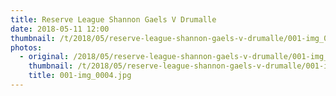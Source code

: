 ```yaml
---
title: Reserve League Shannon Gaels V Drumalle
date: 2018-05-11 12:00
thumbnail: /t/2018/05/reserve-league-shannon-gaels-v-drumalle/001-img_0004.jpg
photos:
  - original: /2018/05/reserve-league-shannon-gaels-v-drumalle/001-img_0004.jpg
    thumbnail: /t/2018/05/reserve-league-shannon-gaels-v-drumalle/001-img_0004.jpg
    title: 001-img_0004.jpg
---
```

